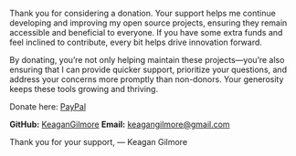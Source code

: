 Thank you for considering a donation. Your support helps me continue developing and improving my open source projects, ensuring they remain accessible and beneficial to everyone. If you have some extra funds and feel inclined to contribute, every bit helps drive innovation forward.

By donating, you’re not only helping maintain these projects—you’re also ensuring that I can provide quicker support, prioritize your questions, and address your concerns more promptly than non-donors. Your generosity keeps these tools growing and thriving.

Donate here: [PayPal](https://www.paypal.com/paypalme/KeaganGilmore15?v=1&utm_source=unp&utm_medium=email&utm_campaign=RT000269&utm_unptid=c98f4490-8868-11ee-9291-3cecef432c93&ppid=RT000269&cnac=ZA&rsta=en_US%28en-ZA%29&cust=2C5VJWAXPHY9E&unptid=c98f4490-8868-11ee-9291-3cecef432c93&calc=f751073bfeade&unp_tpcid=ppme-social-user-profile-created&page=main%3Aemail%3ART000269&pgrp=main%3Aemail&e=cl&mchn=em&s=ci&mail=sys&appVersion=1.216.0&xt=104038%2C127632)

**GitHub:** [KeaganGilmore](https://github.com/KeaganGilmore)
**Email:** keagangilmore@gmail.com

Thank you for your support,
— Keagan Gilmore
